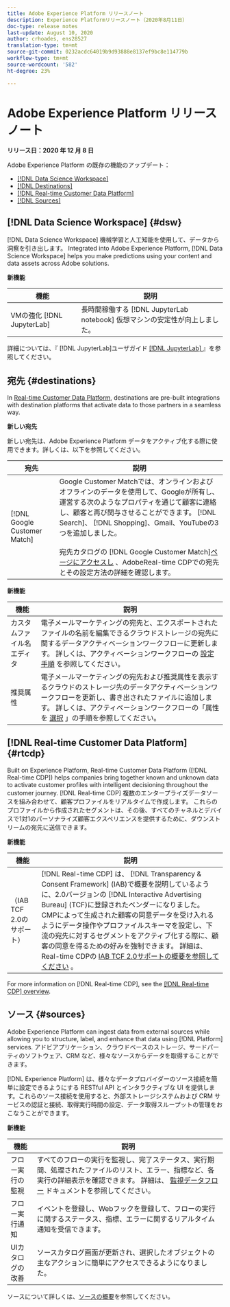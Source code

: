 ```yaml
---
title: Adobe Experience Platform リリースノート
description: Experience Platformリリースノート（2020年8月11日）
doc-type: release notes
last-update: August 10, 2020
author: crhoades, ens28527
translation-type: tm+mt
source-git-commit: 0232acdc64019b9d93888e8137ef9bc8e114779b
workflow-type: tm+mt
source-wordcount: '582'
ht-degree: 23%

---
```



# Adobe Experience Platform リリースノート

**リリース日：2020 年 12 月 8 日**

Adobe Experience Platform の既存の機能のアップデート：

- [[!DNL Data Science Workspace]](#dsw)
- [[!DNL Destinations]](#destinations)
- [[!DNL Real-time Customer Data Platform]](#rtcdp)
- [[!DNL Sources]](#sources)

## [!DNL Data Science Workspace] {#dsw}

[!DNL Data Science Workspace] 機械学習と人工知能を使用して、データから洞察を引き出します。 Integrated into Adobe Experience Platform, [!DNL Data Science Workspace] helps you make predictions using your content and data assets across Adobe solutions.

**新機能**

| 機能 | 説明 |
| ------- | ----------- |
| VMの強化 [!DNL JupyterLab] | 長時間稼働する [!DNL JupyterLab notebook] 仮想マシンの安定性が向上しました。 |

詳細については、『 [!DNL JupyterLab]ユーザガイド [[!DNL JupyterLab] ](../../data-science-workspace/jupyterlab/overview.md)』を参照してください。

## 宛先 {#destinations}

In [Real-time Customer Data Platform](../../rtcdp/overview.md), destinations are pre-built integrations with destination platforms that activate data to those partners in a seamless way.

**新しい宛先**

新しい宛先は、Adobe Experience Platform データをアクティブ化する際に使用できます。詳しくは、以下を参照してください。

| 宛先 | 説明 |
|--- | ---|
| [!DNL Google Customer Match] | Google Customer Matchでは、オンラインおよびオフラインのデータを使用して、Googleが所有し、運営する次のようなプロパティを通じて顧客に連絡し、顧客と再び関与させることができます。 [!DNL Search]、 [!DNL Shopping]、Gmail、YouTubeの3つを追加しました。 <br><br> 宛先カタログの [!DNL Google Customer Match][ページにアクセスし](/help/rtcdp/destinations/google-customer-match-destination.md) 、AdobeReal-time CDPでの宛先とその設定方法の詳細を確認します。 |

**新機能**

| 機能 | 説明 |
|------- | -----------|
| カスタムファイル名エディタ | 電子メールマーケティングの宛先と、エクスポートされたファイルの名前を編集できるクラウドストレージの宛先に関するデータアクティベーションワークフローに更新します。 詳しくは、アクティベーションワークフローの [ 設定手順](/help/rtcdp/destinations/activate-destinations.md#configure) を参照してください。 |
| 推奨属性 | 電子メールマーケティングの宛先および推奨属性を表示するクラウドのストレージ先のデータアクティベーションワークフローを更新し、書き出されたファイルに追加します。 詳しくは、アクティベーションワークフローの「属性を [選択](/help/rtcdp/destinations/activate-destinations.md#select-attributes) 」の手順を参照してください。 |

## [!DNL Real-time Customer Data Platform] {#rtcdp}

Built on Experience Platform, Real-time Customer Data Platform ([!DNL Real-time CDP]) helps companies bring together known and unknown data to activate customer profiles with intelligent decisioning throughout the customer journey. [!DNL Real-time CDP] 複数のエンタープライズデータソースを組み合わせて、顧客プロファイルをリアルタイムで作成します。 これらのプロファイルから作成されたセグメントは、その後、すべてのチャネルとデバイスで1対1のパーソナライズ顧客エクスペリエンスを提供するために、ダウンストリームの宛先に送信できます。

**新機能**

| 機能 | 説明 |
| ------- | ----------- |
| （IAB TCF 2.0のサポート） | [!DNL Real-time CDP] は、 [!DNL Transparency & Consent Framework] (IAB)で概要を説明しているように、2.0バージョンの [!DNL Interactive Advertising Bureau] (TCF)に登録されたベンダーになりました。 CMPによって生成された顧客の同意データを受け入れるようにデータ操作やプロファイルスキーマを設定し、下流の宛先に対するセグメントをアクティブ化する際に、顧客の同意を得るための好みを強制できます。 詳細は、Real-time CDPの [IAB TCF 2.0サポートの概要を参照してください](../../rtcdp/privacy/iab/overview.md) 。 |

For more information on [!DNL Real-time CDP], see the [[!DNL Real-time CDP] overview](../../rtcdp/overview.md).

## ソース {#sources}

Adobe Experience Platform can ingest data from external sources while allowing you to structure, label, and enhance that data using [!DNL Platform] services. アドビアプリケーション、クラウドベースのストレージ、サードパーティのソフトウェア、CRM など、様々なソースからデータを取得することができます。

[!DNL Experience Platform] は、様々なデータプロバイダーのソース接続を簡単に設定できるようにする RESTful API とインタラクティブな UI を提供します。これらのソース接続を使用すると、外部ストレージシステムおよび CRM サービスの認証と接続、取得実行時間の設定、データ取得スループットの管理をおこなうことができます。

**新機能**

| 機能 | 説明 |
| ------- | ----------- |
| フロー実行の監視 | すべてのフローの実行を監視し、完了ステータス、実行期間、処理されたファイルのリスト、エラー、指標など、各実行の詳細表示を確認できます。 詳細は、 [監視データフロー](../../sources/tutorials/ui/monitor.md) ドキュメントを参照してください。 |
| フロー実行通知 | イベントを登録し、Webフックを登録して、フローの実行に関するステータス、指標、エラーに関するリアルタイム通知を受信できます。 |
| UIカタログの改善 | ソースカタログ画面が更新され、選択したオブジェクトの主なアクションに簡単にアクセスできるようになりました。 |

ソースについて詳しくは、[ソースの概要](../../sources/home.md)を参照してください。